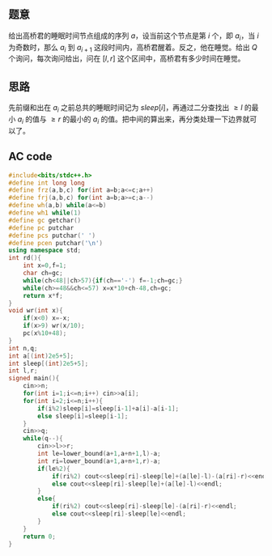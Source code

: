 ## 题意
给出高桥君的睡眠时间节点组成的序列 $a$，设当前这个节点是第 $i$ 个，即 $a_i$，当 $i$ 为奇数时，那么 $a_i$ 到 $a_{i+1}$ 这段时间内，高桥君醒着。反之，他在睡觉。给出 $Q$ 个询问，每次询问给出，问在 $[l,r]$ 这个区间中，高桥君有多少时间在睡觉。
## 思路
先前缀和出在 $a_i$ 之前总共的睡眠时间记为 $sleep[i]$，再通过二分查找出 $\ge l$ 的最小 $a_i$ 的值与 $\ge r$ 的最小的 $a_i$ 的值。把中间的算出来，再分类处理一下边界就可以了。
## AC code
```cpp
#include<bits/stdc++.h>
#define int long long
#define frz(a,b,c) for(int a=b;a<=c;a++)
#define frj(a,b,c) for(int a=b;a>=c;a--)
#define wh(a,b) while(a<=b)
#define wh1 while(1)
#define gc getchar()
#define pc putchar
#define pcs putchar(' ')
#define pcen putchar('\n')
using namespace std;
int rd(){
	int x=0,f=1;
	char ch=gc;
	while(ch<48||ch>57){if(ch=='-') f=-1;ch=gc;}
	while(ch>=48&&ch<=57) x=x*10+ch-48,ch=gc;
	return x*f;
}
void wr(int x){
	if(x<0) x=-x;
	if(x>9) wr(x/10);
	pc(x%10+48);
} 
int n,q;
int a[(int)2e5+5];
int sleep[(int)2e5+5];
int l,r;
signed main(){
	cin>>n;
	for(int i=1;i<=n;i++) cin>>a[i];
	for(int i=2;i<=n;i++){
		if(i%2)sleep[i]=sleep[i-1]+a[i]-a[i-1];
		else sleep[i]=sleep[i-1];
	}
	cin>>q;
	while(q--){
		cin>>l>>r;
		int le=lower_bound(a+1,a+n+1,l)-a;
		int ri=lower_bound(a+1,a+n+1,r)-a;
		if(le%2){
			if(ri%2) cout<<sleep[ri]-sleep[le]+(a[le]-l)-(a[ri]-r)<<endl;
			else cout<<sleep[ri]-sleep[le]+(a[le]-l)<<endl;
		}
		else{
			if(ri%2) cout<<sleep[ri]-sleep[le]-(a[ri]-r)<<endl;
			else cout<<sleep[ri]-sleep[le]<<endl;
		}
	}
	return 0;
}

```
